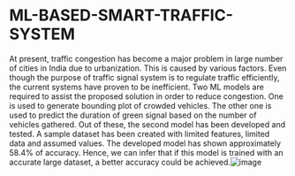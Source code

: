 # ML-BASED-SMART-TRAFFIC-SYSTEM

At present, traffic congestion has become a major problem in large number of cities in India due to urbanization. This is caused by various factors. Even though the purpose of traffic signal system is to regulate traffic efficiently, the current systems have proven to be inefficient. Two ML models are required to assist the proposed solution in order to reduce congestion. One is used to generate bounding plot of crowded vehicles. The other one is used to predict the duration of green signal based on the number of vehicles gathered. Out of these, the second model has been developed and tested. A sample dataset has been created with limited features, limited data and assumed values. The developed model has shown approximately 58.4% of accuracy. Hence, we can infer that if this model is trained with an accurate large dataset, a better accuracy could be achieved.![image](https://user-images.githubusercontent.com/55012259/166685441-a8b03a8a-9f80-4271-bc41-e12a6a981042.png)
